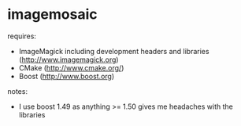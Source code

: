 imagemosaic
===========

requires: 
* ImageMagick including development headers and libraries (http://www.imagemagick.org)
* CMake (http://www.cmake.org/)
* Boost (http://www.boost.org)

notes:
* I use boost 1.49 as anything >= 1.50 gives me headaches with the libraries